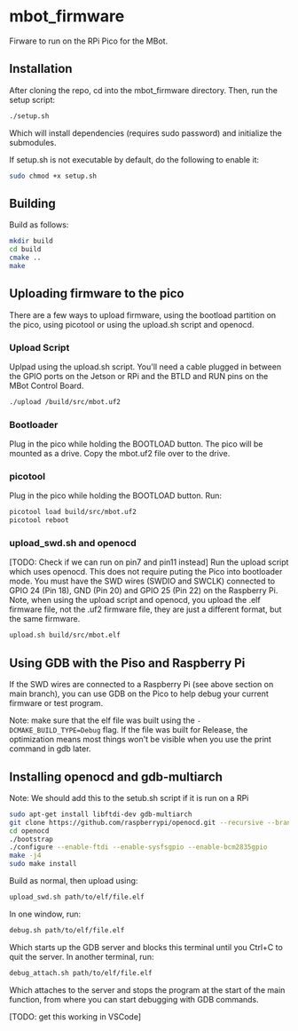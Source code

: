 # mbot_firmware
Firware to run on the RPi Pico for the MBot.

## Installation

After cloning the repo, cd into the mbot_firmware directory.
Then, run the setup script:

```bash
./setup.sh
```

Which will install dependencies (requires sudo password) and initialize the submodules.

If setup.sh is not executable by default, do the following to enable it:

```bash
sudo chmod +x setup.sh
```

## Building

Build as follows:
```bash
mkdir build
cd build
cmake ..
make
```

## Uploading firmware to the pico
There are a few ways to upload firmware, using the bootload partition on the pico, using picotool or using the upload.sh script and openocd.

### Upload Script
Uplpad using the upload.sh script.  You'll need a cable plugged in between the GPIO ports on the Jetson or RPi and the BTLD and RUN pins on the MBot Control Board.

```bash
./upload /build/src/mbot.uf2
```

### Bootloader
Plug in the pico while holding the BOOTLOAD button.  The pico will be mounted as a drive.  Copy the mbot.uf2 file over to the drive.

### picotool
Plug in the pico while holding the BOOTLOAD button.  Run:
```bash
picotool load build/src/mbot.uf2
picotool reboot
```

### upload_swd.sh and openocd
[TODO: Check if we can run on pin7 and pin11 instead]
Run the upload script which uses openocd.  This does not require puting the Pico into bootloader mode.  You must have the SWD wires (SWDIO and SWCLK) connected to GPIO 24 (Pin 18), GND (Pin 20) and GPIO 25 (Pin 22) on the Raspberry Pi.  Note, when using the upload script and openocd, you upload the .elf firmware file, not the .uf2 firmware file, they are just a different format, but the same firmware.
 ```bash
 upload.sh build/src/mbot.elf
 ```

## Using GDB with the Piso and Raspberry Pi

If the SWD wires are connected to a Raspberry Pi (see above section on main branch), you can use GDB on the Pico to help debug your current firmware or test program.

Note: make sure that the elf file was built using the `-DCMAKE_BUILD_TYPE=Debug` flag. If the file was built for Release, the optimization means most things won't be visible when you use the print command in gdb later.

## Installing openocd and gdb-multiarch
Note: We should add this to the setub.sh script if it is run on a RPi
```bash
sudo apt-get install libftdi-dev gdb-multiarch
git clone https://github.com/raspberrypi/openocd.git --recursive --branch rp2040 --depth=1
cd openocd
./bootstrap
./configure --enable-ftdi --enable-sysfsgpio --enable-bcm2835gpio
make -j4
sudo make install
```

Build as normal, then upload using:
```bash
upload_swd.sh path/to/elf/file.elf
```

In one window, run:
```bash
debug.sh path/to/elf/file.elf
```

Which starts up the GDB server and blocks this terminal until you Ctrl+C to quit the server. In another terminal, run:

```bash
debug_attach.sh path/to/elf/file.elf
```

Which attaches to the server and stops the program at the start of the main function, from where you can start debugging with GDB commands.

[TODO: get this working in VSCode]
